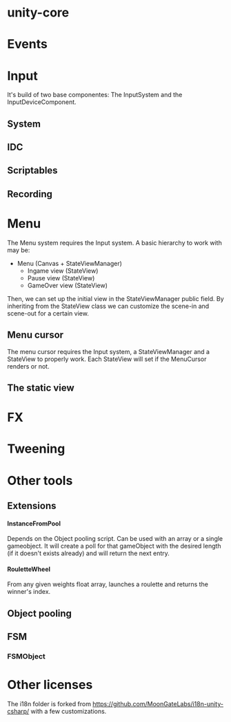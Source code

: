 # unity-core

# Events

# Input
It's build of two base componentes: The InputSystem and the InputDeviceComponent.
## System
## IDC
## Scriptables
## Recording

# Menu
The Menu system requires the Input system.
A basic hierarchy to work with may be:
 
 - Menu (Canvas + StateViewManager)
	- Ingame view (StateView)
	- Pause view (StateView)
	- GameOver view (StateView)

Then, we can set up the initial view in the StateViewManager public field.
By inheriting from the StateView class we can customize the scene-in and scene-out for a certain view.

## Menu cursor
The menu cursor requires the Input system, a StateViewManager and a StateView to properly work.
Each StateView will set if the MenuCursor renders or not.

## The static view

# FX

# Tweening

# Other tools
## Extensions
#### InstanceFromPool
Depends on the Object pooling script. Can be used with an array or a single gameobject.
It will create a poll for that gameObject with the desired length (if it doesn't exists already) and will return the next entry.

#### RouletteWheel
From any given weights float array, launches a roulette and returns the winner's index.

## Object pooling
## FSM
### FSMObject

# Other licenses
The i18n folder is forked from https://github.com/MoonGateLabs/i18n-unity-csharp/ with a few customizations.
